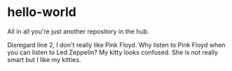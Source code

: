 # hello-world
All in all you're just another repository in the hub.

Disregard line 2, I don't really like Pink Floyd. Why listen to Pink Floyd when you can listen to Led Zeppelin?
My kitty looks confused. She is not really smart but I like my kitties.
